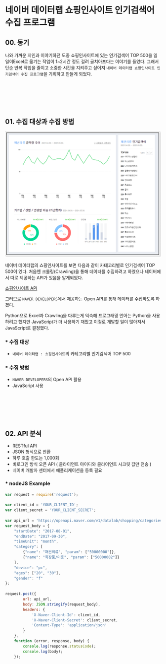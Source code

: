 # 네이버 데이터랩 쇼핑인사이트 인기검색어 수집 프로그램

## 00. 동기

나와 가까운 지인과 이야기하던 도중 쇼핑인사이트에 있는 인기검색어 TOP 500을 일일이Excel로 옮기는 작업이 1~2시간 정도 걸려 골치아프다는 이야기를 들었다. 그래서 단순 반복 작업을 줄이고 소중한 시간을 지켜주고 싶어져 `네이버 데이터랩 쇼핑인사이트 인기검색어 수집 프로그램`을 기획하고 만들게 되었다.

<br><br><br><br><br>

## 01. 수집 대상과 수집 방법

![](./mdsrc/1.png)

네이버 데이터랩의 쇼핑인사이트를 보면 다음과 같이 카테고리별로 인기검색어 TOP 500이 있다. 처음엔 크롤링(Crawling)을 통해 데이터를 수집하려고 하였으나 네이버에서 따로 제공하는 API가 있음을 알게되었다. 

[쇼핑인사이트 API](https://developers.naver.com/docs/serviceapi/datalab/shopping/shopping.md)

그러므로 `NAVER DEVELOPERS`에서 제공하는 Open API를 통해 데이터를 수집하도록 하겠다.

Python으로 Excel과 Crawling을 다루는게 익숙해 프로그래밍 언어는 Python을 사용하려고 했지만 JavaScript가 더 사용하기 재밌고 이걸로 개발할 일이 많아져서 JavaScript로 결정했다.

### * 수집 대상
 - `네이버 데이터랩 : 쇼핑인사이트`의 카테고리별 인기검색어 TOP 500

### * 수집 방법
 - `NAVER DEVELOPERS`의 Open API 활용
 - JavaScript 사용

<br><br><br><br><br>

## 02. API 분석

 - RESTful API
 - JSON 형식으로 반환
 - 하루 호출 한도는 1,000회
 - 비로그인 방식 오픈 API ( 클라이언트 아이디와 클라이언트 시크릿 값만 전송 )
 - 네이버 개발자 센터에서 애플리케이션을 등록 필요

### * nodeJS Example

```js
var request = require('request');

var client_id = 'YOUR_CLIENT_ID';
var client_secret = 'YOUR_CLIENT_SECRET';

var api_url = 'https://openapi.naver.com/v1/datalab/shopping/categories';
var request_body = {
    "startDate": "2017-08-01",
    "endDate": "2017-09-30",
    "timeUnit": "month",
    "category": [
        {"name": "패션의류", "param": ["50000000"]},
        {"name": "화장품/미용", "param": ["50000002"]}
    ],
    "device": "pc",
    "ages": ["20", "30"],
    "gender": "f"
};

request.post({
        url: api_url,
        body: JSON.stringify(request_body),
        headers: {
            'X-Naver-Client-Id': client_id,
            'X-Naver-Client-Secret': client_secret,
            'Content-Type': 'application/json'
        }
    },
    function (error, response, body) {
        console.log(response.statusCode);
        console.log(body);
    });
```

<br><br><br><br><br>